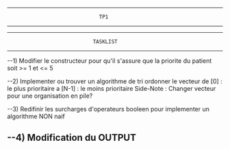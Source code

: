 --------------------------------------------------------------------------------

                                  TP1

--------------------------------------------------------------------------------
--------------------------------------------------------------------------------
                                TASKLIST
--------------------------------------------------------------------------------

--1) Modifier le constructeur pour qu'il s'assure que la priorite du patient
     soit >= 1 et <= 5

--2) Implementer ou trouver un algorithme de tri ordonner le vecteur de
     [0] : le plus prioritaire a
     [N-1] : le moins prioritaire
     Side-Note : Changer vecteur pour une organisation en pile?

--3) Redifinir les surcharges d'operateurs booleen pour implementer
     un algorithme NON naif

--4) Modification du OUTPUT
 -------------------------------------------------------------------------------
